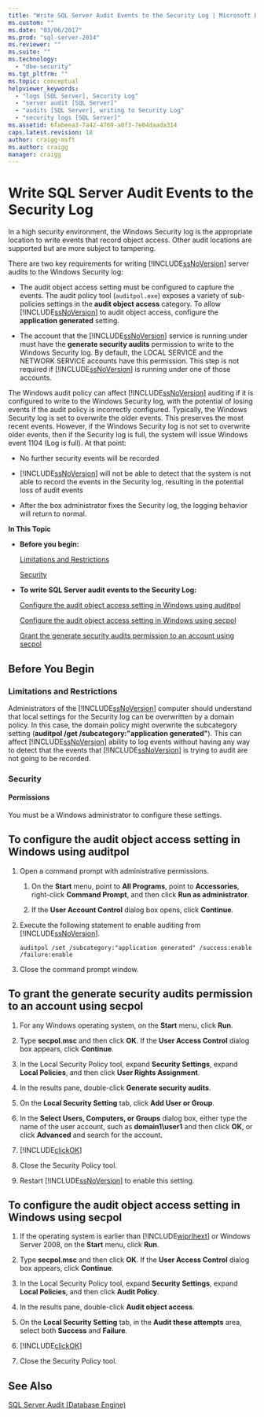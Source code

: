 ```yaml
---
title: "Write SQL Server Audit Events to the Security Log | Microsoft Docs"
ms.custom: ""
ms.date: "03/06/2017"
ms.prod: "sql-server-2014"
ms.reviewer: ""
ms.suite: ""
ms.technology: 
  - "dbe-security"
ms.tgt_pltfrm: ""
ms.topic: conceptual
helpviewer_keywords: 
  - "logs [SQL Server], Security Log"
  - "server audit [SQL Server]"
  - "audits [SQL Server], writing to Security Log"
  - "security logs [SQL Server]"
ms.assetid: 6fabeea3-7a42-4769-a0f3-7e04daada314
caps.latest.revision: 18
author: craigg-msft
ms.author: craigg
manager: craigg
---
```

# Write SQL Server Audit Events to the Security Log
  In a high security environment, the Windows Security log is the appropriate location to write events that record object access. Other audit locations are supported but are more subject to tampering.  
  
 There are two key requirements for writing [!INCLUDE[ssNoVersion](../../../includes/ssnoversion-md.md)] server audits to the Windows Security log:  
  
-   The audit object access setting must be configured to capture the events. The audit policy tool (`auditpol.exe`) exposes a variety of sub-policies settings in the **audit object access** category. To allow [!INCLUDE[ssNoVersion](../../../includes/ssnoversion-md.md)] to audit object access, configure the **application generated** setting.  
  
-   The account that the [!INCLUDE[ssNoVersion](../../../includes/ssnoversion-md.md)] service is running under must have the **generate security audits** permission to write to the Windows Security log. By default, the LOCAL SERVICE and the NETWORK SERVICE accounts have this permission. This step is not required if [!INCLUDE[ssNoVersion](../../../includes/ssnoversion-md.md)] is running under one of those accounts.  
  
 The Windows audit policy can affect [!INCLUDE[ssNoVersion](../../../includes/ssnoversion-md.md)] auditing if it is configured to write to the Windows Security log, with the potential of losing events if the audit policy is incorrectly configured. Typically, the Windows Security log is set to overwrite the older events. This preserves the most recent events. However, if the Windows Security log is not set to overwrite older events, then if the Security log is full, the system will issue Windows event 1104 (Log is full). At that point:  
  
-   No further security events will be recorded  
  
-   [!INCLUDE[ssNoVersion](../../../includes/ssnoversion-md.md)] will not be able to detect that the system is not able to record the events in the Security log, resulting in the potential loss of audit events  
  
-   After the box administrator fixes the Security log, the logging behavior will return to normal.  
  
 **In This Topic**  
  
-   **Before you begin:**  
  
     [Limitations and Restrictions](#Restrictions)  
  
     [Security](#Security)  
  
-   **To write SQL Server audit events to the Security Log:**  
  
     [Configure the audit object access setting in Windows using auditpol](#auditpolAccess)  
  
     [Configure the audit object access setting in Windows using secpol](#secpolAccess)  
  
     [Grant the generate security audits permission to an account using secpol](#secpolPermission)  
  
##  <a name="BeforeYouBegin"></a> Before You Begin  
  
###  <a name="Restrictions"></a> Limitations and Restrictions  
 Administrators of the [!INCLUDE[ssNoVersion](../../../includes/ssnoversion-md.md)] computer should understand that local settings for the Security log can be overwritten by a domain policy. In this case, the domain policy might overwrite the subcategory setting (**auditpol /get /subcategory:"application generated"**). This can affect [!INCLUDE[ssNoVersion](../../../includes/ssnoversion-md.md)] ability to log events without having any way to detect that the events that [!INCLUDE[ssNoVersion](../../../includes/ssnoversion-md.md)] is trying to audit are not going to be recorded.  
  
###  <a name="Security"></a> Security  
  
####  <a name="Permissions"></a> Permissions  
 You must be a Windows administrator to configure these settings.  
  
##  <a name="auditpolAccess"></a> To configure the audit object access setting in Windows using auditpol  
  
1.  Open a command prompt with administrative permissions.  
  
    1.  On the **Start** menu, point to **All Programs**, point to **Accessories**, right-click **Command Prompt**, and then click **Run as administrator**.  
  
    2.  If the **User Account Control** dialog box opens, click **Continue**.  
  
2.  Execute the following statement to enable auditing from [!INCLUDE[ssNoVersion](../../../includes/ssnoversion-md.md)].  
  
    ```  
    auditpol /set /subcategory:"application generated" /success:enable /failure:enable  
    ```  
  
3.  Close the command prompt window.  
  
##  <a name="secpolAccess"></a> To grant the generate security audits permission to an account using secpol  
  
1.  For any Windows operating system, on the **Start** menu, click **Run**.  
  
2.  Type **secpol.msc** and then click **OK**. If the **User Access Control** dialog box appears, click **Continue**.  
  
3.  In the Local Security Policy tool, expand **Security Settings**, expand **Local Policies**, and then click **User Rights Assignment**.  
  
4.  In the results pane, double-click **Generate security audits**.  
  
5.  On the **Local Security Setting** tab, click **Add User or Group**.  
  
6.  In the **Select Users, Computers, or Groups** dialog box, either type the name of the user account, such as **domain1\user1** and then click **OK**, or click **Advanced** and search for the account.  
  
7.  [!INCLUDE[clickOK](../../../includes/clickok-md.md)]  
  
8.  Close the Security Policy tool.  
  
9. Restart [!INCLUDE[ssNoVersion](../../../includes/ssnoversion-md.md)] to enable this setting.  
  
##  <a name="secpolPermission"></a> To configure the audit object access setting in Windows using secpol  
  
1.  If the operating system is earlier than [!INCLUDE[wiprlhext](../../../includes/wiprlhext-md.md)] or Windows Server 2008, on the **Start** menu, click **Run**.  
  
2.  Type **secpol.msc** and then click **OK**. If the **User Access Control** dialog box appears, click **Continue**.  
  
3.  In the Local Security Policy tool, expand **Security Settings**, expand **Local Policies**, and then click **Audit Policy**.  
  
4.  In the results pane, double-click **Audit object access**.  
  
5.  On the **Local Security Setting** tab, in the **Audit these attempts** area, select both **Success** and **Failure**.  
  
6.  [!INCLUDE[clickOK](../../../includes/clickok-md.md)]  
  
7.  Close the Security Policy tool.  
  
## See Also  
 [SQL Server Audit &#40;Database Engine&#41;](sql-server-audit-database-engine.md)  
  
  
